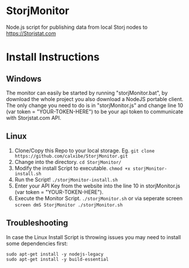 # StorjMonitor
Node.js script for publishing data from local Storj nodes to https://Storjstat.com


# Install Instructions

## Windows

The monitor can easily be started by running "storjMonitor.bat", by download the whole project you also download a NodeJS portable client. The only change you need to do is in "storjMonitor.js" and change line 10 (var token = "YOUR-TOKEN-HERE") to be your api token to communicate with Storjstat.com API.

## Linux

1. Clone/Copy this Repo to your local storage. Eg. `git clone https://github.com/calxibe/StorjMonitor.git `
2. Change into the directory. `cd StorjMonitor/`
3. Modify the install Script to executable. `chmod +x storjMonitor-install.sh`
4. Run the Script! `./storjMonitor-install.sh`
5. Enter your API Key from the website into the line 10 in storjMonitor.js (var token = "YOUR-TOKEN-HERE").
6. Execute the Monitor Script. `./storjMonitor.sh` or via seperate screen `screen dmS StorjMonitor ./storjMonitor.sh`

## Troubleshooting

In case the Linux Install Script is throwing issues you may need to install some dependencies first:
```
sudo apt-get install -y nodejs-legacy
sudo apt-get install -y build-essential
```
